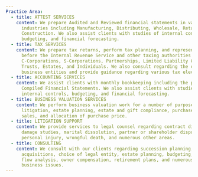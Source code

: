 ```yaml
---
Practice Area:
  - title: ATTEST SERVICES
    content: We prepare Audited and Reviewed financial statements in various
      industries including Manufacturing, Distributing, Wholesale, Retail, and
      Construction. We also assist clients with studies of internal controls,
      budgeting, and financial forecasting.
  - title: TAX SERVICES
    content: We prepare tax returns, perform tax planning, and represent clients
      before the Internal Revenue Service and other taxing authorities for
      C-Corporations, S-Corporations, Partnerships, Limited Liability Companies,
      Trusts, Estates, and Individuals. We also consult regarding the choice of
      business entities and provide guidance regarding various tax elections.
  - title: ACCOUNTING SERVICES
    content: We assist clients with monthly bookkeeping including the preparation of
      Compiled Financial Statements. We also assist clients with studies of
      internal controls, budgeting, and financial forecasting.
  - title: BUSINESS VALUATION SERVICES
    content: We perform business valuation work for a number of purposes including
      litigation, estate planning, estate and gift compliance, purchases and
      sales, and allocation of purchase price.
  - title: LITIGATION SUPPORT
    content: We provide services to legal counsel regarding contract disputes,
      damage studies, marital dissolution, partner or shareholder disputes,
      personal injury, wrongful death, and numerous other areas.
  - title: CONSULTING
    content: We consult with our clients regarding succession planning, mergers and
      acquisitions, choice of legal entity, estate planning, budgeting, cash
      flow analysis, owner compensation, retirement plans, and numerous other
      business issues.
---
```

